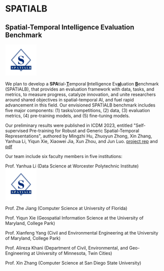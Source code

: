 # SPATIALB 
## Spatial-Temporal Intelligence Evaluation Benchmark 
<img src="/logo.jpg" width="20%" >

We plan to develop a <b>SPA</b>tial-<u><b>T</b></u>emporal <u><b>I</b></u>ntelligence Ev<u><b>al</b></u>uation <u><b>B</b></u>enchmark (SPATIALB), that provides an evaluation framework with data, tasks, and metrics, to measure progress, catalyze innovation, and unite researchers around shared objectives in spatial-temporal AI, and fuel rapid advancement in this field. Our envisioned SPATIALB benchmark includes five major components: (1) tasks/competitions, (2) data, (3) evaluation metrics, (4) pre-training models, and (5) fine-tuning models. 

Our preliminary results were published in ICDM 2023, entitled "Self-supervised Pre-training for Robust and Generic Spatial-Temporal Representations", authored by Mingzhi Hu, Zhuoyun Zhong, Xin Zhang, Yanhua Li, Yiqun Xie, Xiaowei Jia, Xun Zhou, and Jun Luo. [project rep](https://github.com/mhu3/STPT) and [pdf](https://users.wpi.edu/~yli15/res.html) 

Our team include six faculty members in five institutions:

Prof. Yanhua Li (Data Science at Worcester Polytechnic Institute)
<img src="/logo.jpg" width="20%" >

Prof. Zhe Jiang (Computer Science at University of Florida)

Prof. Yiqun Xie (Geospatial Information Science at the University of Maryland, College Park)

Prof. Xianfeng Yang (Civil and Environmental Engineering at the University of Maryland, College Park)

Prof. Alireza Khani (Department of Civil, Environmental, and Geo-Engineering at University of Minnesota, Twin Cities)

Prof. Xin Zhang (Computer Science at San Diego State University)

